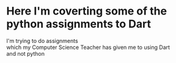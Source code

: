 # Here I'm coverting some of the python assignments to Dart

I'm trying to do assignments <br>
which my Computer Science Teacher has given me to using Dart <br>
and not python 
